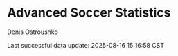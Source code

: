 # Advanced Soccer Statistics
Denis Ostroushko

<!-- gfm -->

Last successful data update: 2025-08-16 15:16:58 CST
